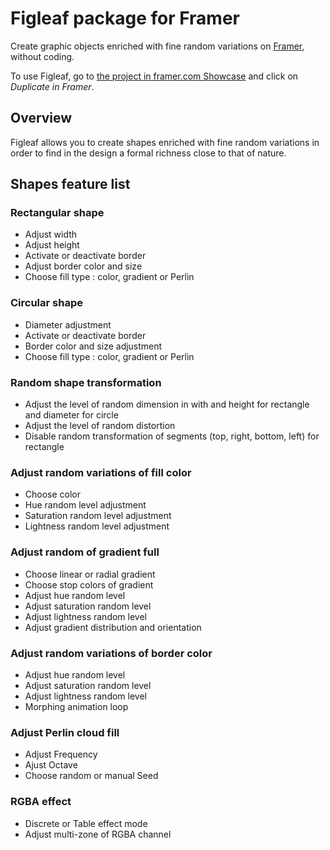 # Figleaf package for Framer

Create graphic objects enriched with fine random variations on [Framer](https://www.framer.com), without coding.

To use Figleaf, go to [the project in framer.com Showcase](https://www.framer.com/showcase/) and click on *Duplicate in Framer*.

## Overview

Figleaf allows you to create shapes enriched with fine random variations in order to find in the design a formal richness close to that of nature.

## Shapes feature list

### Rectangular shape
* Adjust width
* Adjust height
* Activate or deactivate border
* Adjust border color and size
* Choose fill type : color, gradient or Perlin

### Circular shape
* Diameter adjustment
* Activate or deactivate border
* Border color and size adjustment
* Choose fill type : color, gradient or Perlin

### Random shape transformation
* Adjust the level of random dimension in with and height for rectangle and diameter for circle
* Adjust the level of random distortion
* Disable random transformation of segments (top, right, bottom, left) for rectangle

### Adjust random variations of fill color
* Choose color
* Hue random level adjustment
* Saturation random level adjustment
* Lightness random level adjustment

### Adjust random of gradient full
* Choose linear or radial gradient
* Choose stop colors of gradient
* Adjust hue random level
* Adjust saturation random level
* Adjust lightness random level
* Adjust gradient distribution and orientation

### Adjust random variations of border color
* Adjust hue random level
* Adjust saturation random level
* Adjust lightness random level
* Morphing animation loop

### Adjust Perlin cloud fill
* Adjust Frequency
* Ajust Octave
* Choose random or manual Seed

### RGBA effect
* Discrete or Table effect mode
* Adjust multi-zone of RGBA channel
